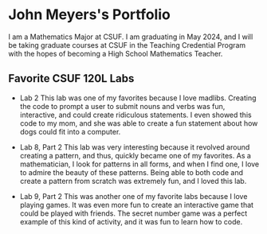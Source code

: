 
# John Meyers's Portfolio

I am a Mathematics Major at CSUF. I am graduating in May 2024, and I will be taking graduate courses at CSUF in the Teaching Credential Program with the hopes of becoming a High School Mathematics Teacher.

## Favorite CSUF 120L Labs

* Lab 2
This lab was one of my favorites because I love madlibs. Creating the code to prompt a user to submit nouns and verbs was fun, interactive, and could create ridiculous statements. I even showed this code to my mom, and she was able to create a fun statement about how dogs could fit into a computer.

* Lab 8, Part 2
This lab was very interesting because it revolved around creating a pattern, and thus, quickly became one of my favorites. As a mathematician, I look for patterns in all forms, and when I find one, I love to admire the beauty of these patterns. Being able to both code and create a pattern from scratch was extremely fun, and I loved this lab.

* Lab 9, Part 2
This was another one of my favorite labs because I love playing games. It was even more fun to create an interactive game that could be played with friends. The secret number game was a perfect example of this kind of activity, and it was fun to learn how to code.
